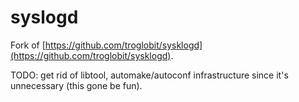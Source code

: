 # syslogd

Fork of [https://github.com/troglobit/sysklogd](https://github.com/troglobit/sysklogd).

TODO: get rid of libtool, automake/autoconf infrastructure since it's unnecessary (this gone be fun).
